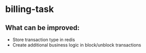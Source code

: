 # billing-task
## What can be improved:
  * Store transaction type in redis
  * Create additional business logic in block/unblock transactions

